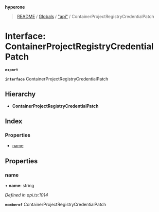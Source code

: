 **hyperone**

> [README](../README.md) / [Globals](../globals.md) / ["api"](../modules/_api_.md) / ContainerProjectRegistryCredentialPatch

# Interface: ContainerProjectRegistryCredentialPatch

**`export`** 

**`interface`** ContainerProjectRegistryCredentialPatch

## Hierarchy

* **ContainerProjectRegistryCredentialPatch**

## Index

### Properties

* [name](_api_.containerprojectregistrycredentialpatch.md#name)

## Properties

### name

•  **name**: string

*Defined in api.ts:1014*

**`memberof`** ContainerProjectRegistryCredentialPatch
